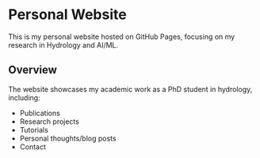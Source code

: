 # Personal Website

This is my personal website hosted on GitHub Pages, focusing on my research in Hydrology and AI/ML.

## Overview

The website showcases my academic work as a PhD student in hydrology, including:
- Publications
- Research projects
- Tutorials
- Personal thoughts/blog posts
- Contact